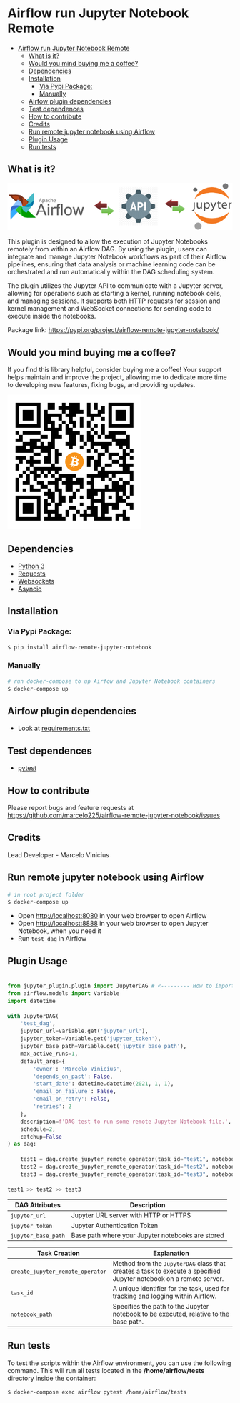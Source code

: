 # Airflow run Jupyter Notebook Remote 

- [Airflow run Jupyter Notebook Remote](#airflow-run-jupyter-notebook-remote)
  - [What is it?](#what-is-it)
  - [Would you mind buying me a coffee?](#would-you-mind-buying-me-a-coffee)
  - [Dependencies](#dependencies)
  - [Installation](#installation)
    - [Via Pypi Package:](#via-pypi-package)
    - [Manually](#manually)
  - [Airfow plugin dependencies](#airfow-plugin-dependencies)
  - [Test dependences](#test-dependences)
  - [How to contribute](#how-to-contribute)
  - [Credits](#credits)
  - [Run remote jupyter notebook using Airflow](#run-remote-jupyter-notebook-using-airflow)
  - [Plugin Usage](#plugin-usage)
  - [Run tests](#run-tests)

## What is it?

!['architecture'](https://github.com/marcelo225/airflow-remote-jupyter-notebook/blob/main/architecture.png)

This plugin is designed to allow the execution of Jupyter Notebooks remotely from within an Airflow DAG. By using the plugin, users can integrate and manage Jupyter Notebook workflows as part of their Airflow pipelines, ensuring that data analysis or machine learning code can be orchestrated and run automatically within the DAG scheduling system.

The plugin utilizes the Jupyter API to communicate with a Jupyter server, allowing for operations such as starting a kernel, running notebook cells, and managing sessions. It supports both HTTP requests for session and kernel management and WebSocket connections for sending code to execute inside the notebooks.

Package link: https://pypi.org/project/airflow-remote-jupyter-notebook/

## Would you mind buying me a coffee?

If you find this library helpful, consider buying me a coffee! Your support helps maintain and improve the project, allowing me to dedicate more time to developing new features, fixing bugs, and providing updates.

![coffee](https://github.com/marcelo225/airflow-remote-jupyter-notebook/blob/main/qr_code.png)

## Dependencies

- [Python 3](https://www.python.org/)
- [Requests](https://pypi.org/project/requests/)
- [Websockets](https://pypi.org/project/websockets/)
- [Asyncio](https://pypi.org/project/asyncio/)

## Installation

### Via Pypi Package:

```bash
$ pip install airflow-remote-jupyter-notebook
```

### Manually

```bash
# run docker-compose to up Airfow and Jupyter Notebook containers
$ docker-compose up
```

## Airfow plugin dependencies

- Look at [requirements.txt](airflow/requirements.txt)

## Test dependences

- [pytest](https://docs.pytest.org)

## How to contribute

Please report bugs and feature requests at
https://github.com/marcelo225/airflow-remote-jupyter-notebook/issues

## Credits

Lead Developer - Marcelo Vinicius

## Run remote jupyter notebook using Airflow

```bash
# in root project folder
$ docker-compose up
```

- Open [http://localhost:8080](http://localhost:8080) in your web browser to open Airflow
- Open [http://localhost:8888](http://localhost:8888) in your web browser to open Jupyter Notebook, when you need it
- Run `test_dag` in Airflow

## Plugin Usage

```python

from jupyter_plugin.plugin import JupyterDAG # <--------- How to import this plugin
from airflow.models import Variable
import datetime

with JupyterDAG(
    'test_dag',     
    jupyter_url=Variable.get('jupyter_url'),
    jupyter_token=Variable.get('jupyter_token'),
    jupyter_base_path=Variable.get('jupyter_base_path'),
    max_active_runs=1,
    default_args={
        'owner': 'Marcelo Vinicius',
        'depends_on_past': False,
        'start_date': datetime.datetime(2021, 1, 1),
        'email_on_failure': False,
        'email_on_retry': False,
        'retries': 2        
    },
    description=f'DAG test to run some remote Jupyter Notebook file.',
    schedule=2,
    catchup=False
) as dag:

    test1 = dag.create_jupyter_remote_operator(task_id="test1", notebook_path=f"notebooks/test1.ipynb")
    test2 = dag.create_jupyter_remote_operator(task_id="test2", notebook_path=f"notebooks/test2.ipynb")
    test3 = dag.create_jupyter_remote_operator(task_id="test3", notebook_path=f"notebooks/test3.ipynb")

test1 >> test2 >> test3
```

| **DAG Attributes**    | **Description**                                                                 |
|-----------------------|---------------------------------------------------------------------------------|
| `jupyter_url`         | Jupyter URL server with HTTP or HTTPS                                           |
| `jupyter_token`       | Jupyter Authentication Token                                                    |
| `jupyter_base_path`   | Base path where your Jupyter notebooks are stored                               |


| **Task Creation**     | **Explanation**                                                                 |
|-----------------------|---------------------------------------------------------------------------------|
| `create_jupyter_remote_operator` | Method from the `JupyterDAG` class that creates a task to execute a specified Jupyter notebook on a remote server. |
| `task_id`              | A unique identifier for the task, used for tracking and logging within Airflow.  |
| `notebook_path`        | Specifies the path to the Jupyter notebook to be executed, relative to the base path. |


## Run tests

To test the scripts within the Airflow environment, you can use the following command. 
This will run all tests located in the **/home/airflow/tests** directory inside the container:

```bash
$ docker-compose exec airflow pytest /home/airflow/tests
```
